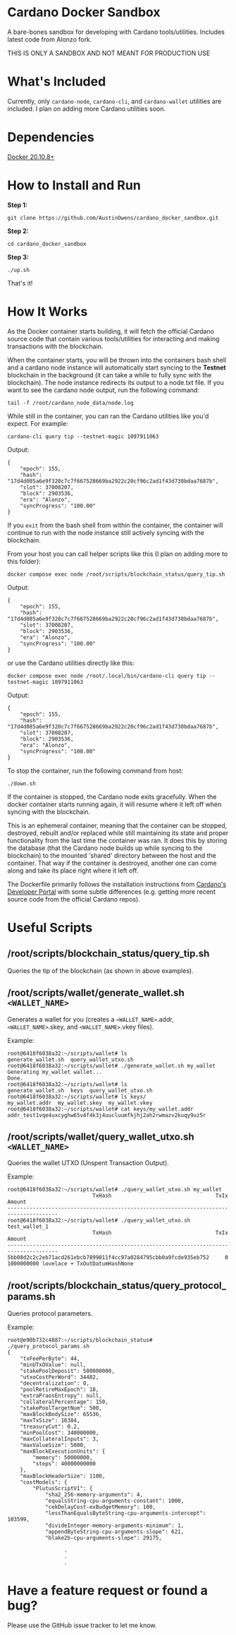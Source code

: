 # Cardano Docker Sandbox
A bare-bones sandbox for developing with Cardano tools/utilities. Includes latest code from Alonzo fork.

THIS IS ONLY A SANDBOX AND NOT MEANT FOR PRODUCTION USE

# What's Included
Currently, only `cardano-node`, `cardano-cli`, and `cardano-wallet` utilities are included. I plan on adding more Cardano utilities soon.

# Dependencies 
[Docker 20.10.8+](https://docs.docker.com/get-docker/)

# How to Install and Run
**Step 1:**

```
git clone https://github.com/AustinOwens/cardano_docker_sandbox.git
```

**Step 2:**

```
cd cardano_docker_sandbox
```

**Step 3:**

```
./up.sh
```

That's it!

# How It Works
As the Docker container starts building, it will fetch the official Cardano source code that contain various tools/utilities for interacting and making transactions with the blockchain. 

When the container starts, you will be thrown into the containers bash shell and a cardano node instance will automatically start syncing to the **Testnet** blockchain in the background (it can take a while to fully sync with the blockchain). The node instance redirects its output to a node.txt file. If you want to see the cardano node output, run the following command:

```
tail -f /root/cardano_node_data/node.log
```

While still in the container, you can ran the Cardano utilities like you'd expect. For example:

```
cardano-cli query tip --testnet-magic 1097911063
```

Output:
```
{
    "epoch": 155,
    "hash": "17d4d085a6e9f320c7c7f667528669ba2922c20cf96c2ad1f43d730bdaa7687b",
    "slot": 37008207,
    "block": 2903536,
    "era": "Alonzo",
    "syncProgress": "100.00"
}
```

If you `exit` from the bash shell from within the container, the container will continue to run with the node instance still actively syncing with the blockchain.

From your host you can call helper scripts like this (I plan on adding more to this folder):

```
docker compose exec node /root/scripts/blockchain_status/query_tip.sh
```

Output:
```
{
    "epoch": 155,
    "hash": "17d4d085a6e9f320c7c7f667528669ba2922c20cf96c2ad1f43d730bdaa7687b",
    "slot": 37008207,
    "block": 2903536,
    "era": "Alonzo",
    "syncProgress": "100.00"
}
```

or use the Cardano utilities directly like this:

```
docker compose exec node /root/.local/bin/cardano-cli query tip --testnet-magic 1097911063
```

Output:
```
{
    "epoch": 155,
    "hash": "17d4d085a6e9f320c7c7f667528669ba2922c20cf96c2ad1f43d730bdaa7687b",
    "slot": 37008207,
    "block": 2903536,
    "era": "Alonzo",
    "syncProgress": "100.00"
}
```

To stop the container, run the following command from host: 

```
./down.sh
```

If the container is stopped, the Cardano node exits gracefully. When the docker container starts running again, it will resume where it left off when syncing with the blockchain. 

This is an ephemeral container, meaning that the container can be stopped, destroyed, rebuilt and/or replaced while still maintaining its state and proper functionality from the last time the container was ran. It does this by storing the database (that the Cardano node builds up while syncing to the blockchain) to the mounted 'shared' directory between the host and the container. That way if the container is destroyed, another one can come along and take its place right where it left off.

The Dockerfile primarily follows the installation instructions from [Cardano's Developer Portal](https://developers.cardano.org/docs/get-started/installing-cardano-node) with some subtle differences (e.g. getting more recent source code from the official Cardano repos).


# Useful Scripts
## /root/scripts/blockchain_status/query_tip.sh

Queries the tip of the blockchain (as shown in above examples). 

## /root/scripts/wallet/generate_wallet.sh `<WALLET_NAME>`

Generates a wallet for you (creates a `<WALLET_NAME>`.addr, `<WALLET_NAME>`.skey, and `<WALLET_NAME>`.vkey files).

Example:

```
root@6418f6038a32:~/scripts/wallet# ls
generate_wallet.sh  query_wallet_utxo.sh
root@6418f6038a32:~/scripts/wallet# ./generate_wallet.sh my_wallet
Generating my_wallet wallet...
Done.
root@6418f6038a32:~/scripts/wallet# ls
generate_wallet.sh  keys  query_wallet_utxo.sh
root@6418f6038a32:~/scripts/wallet# ls keys/
my_wallet.addr  my_wallet.skey  my_wallet.vkey
root@6418f6038a32:~/scripts/wallet# cat keys/my_wallet.addr
addr_test1vqe4uxcyghw65v4f4k3j4uucluumfkjhj2ah2rwmazv2kuqy9uz5r
```


## /root/scripts/wallet/query_wallet_utxo.sh `<WALLET_NAME>`

Queries the wallet UTXO (Unspent Transaction Output).

Example:

```
root@6418f6038a32:~/scripts/wallet# ./query_wallet_utxo.sh my_wallet
                           TxHash                                 TxIx        Amount
--------------------------------------------------------------------------------------
root@6418f6038a32:~/scripts/wallet# ./query_wallet_utxo.sh test_wallet_1
                           TxHash                                 TxIx        Amount
--------------------------------------------------------------------------------------
5bb08d2c2c2eb71acd261ebcb7899011f4cc97a0284795cbb0a9fcde935eb752     0        1000000000 lovelace + TxOutDatumHashNone
```


## /root/scripts/blockchain_status/query_protocol_params.sh

Queries protocol parameters.

Example:

```
root@e90b732c4887:~/scripts/blockchain_status# ./query_protocol_params.sh
{
    "txFeePerByte": 44,
    "minUTxOValue": null,
    "stakePoolDeposit": 500000000,
    "utxoCostPerWord": 34482,
    "decentralization": 0,
    "poolRetireMaxEpoch": 18,
    "extraPraosEntropy": null,
    "collateralPercentage": 150,
    "stakePoolTargetNum": 500,
    "maxBlockBodySize": 65536,
    "maxTxSize": 16384,
    "treasuryCut": 0.2,
    "minPoolCost": 340000000,
    "maxCollateralInputs": 3,
    "maxValueSize": 5000,
    "maxBlockExecutionUnits": {
        "memory": 50000000,
        "steps": 40000000000
    },
    "maxBlockHeaderSize": 1100,
    "costModels": {
        "PlutusScriptV1": {
            "sha2_256-memory-arguments": 4,
            "equalsString-cpu-arguments-constant": 1000,
            "cekDelayCost-exBudgetMemory": 100,
            "lessThanEqualsByteString-cpu-arguments-intercept": 103599,
            "divideInteger-memory-arguments-minimum": 1,
            "appendByteString-cpu-arguments-slope": 621,
            "blake2b-cpu-arguments-slope": 29175,

                  .
                  .
                  .

```

# Have a feature request or found a bug?

Please use the GitHub issue tracker to let me know.
